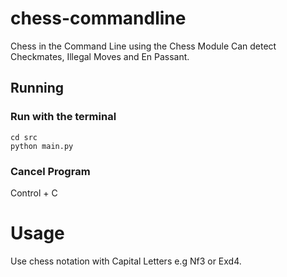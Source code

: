 # chess-commandline
Chess in the Command Line using the Chess Module
Can detect Checkmates, Illegal Moves and En Passant.

## Running

### Run with the terminal
```
cd src
python main.py
```

### Cancel Program
Control + C

# Usage

Use chess notation with Capital Letters e.g Nf3 or Exd4.